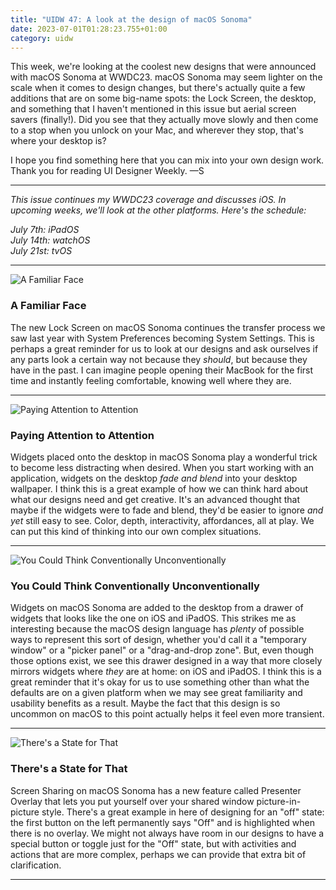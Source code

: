 ```yaml
---
title: "UIDW 47: A look at the design of macOS Sonoma"
date: 2023-07-01T01:28:23.755+01:00
category: uidw
---
```


This week, we're looking at the coolest new designs that were announced with macOS Sonoma at WWDC23\. macOS Sonoma may seem lighter on the scale when it comes to design changes, but there's actually quite a few additions that are on some big-name spots: the Lock Screen, the desktop, and something that I haven't mentioned in this issue but aerial screen savers (finally!). Did you see that they actually move slowly and then come to a stop when you unlock on your Mac, and wherever they stop, that's where your desktop is?

I hope you find something here that you can mix into your own design work. Thank you for reading UI Designer Weekly. —S

---

_This issue continues my WWDC23 coverage and discusses iOS. In upcoming weeks, we'll look at the other platforms. Here's the schedule:_

_July 7th: iPadOS_  
_July 14th: watchOS_  
_July 21st: tvOS_

---

![](https://assets.sahandnayebaziz.org/a-familiar-face.jpeg "A Familiar Face") 

### A Familiar Face

The new Lock Screen on macOS Sonoma continues the transfer process we saw last year with System Preferences becoming System Settings. This is perhaps a great reminder for us to look at our designs and ask ourselves if any parts look a certain way not because they _should_, but because they have in the past. I can imagine people opening their MacBook for the first time and instantly feeling comfortable, knowing well where they are.

---

![](https://assets.sahandnayebaziz.org/paying-attention-to-attention.jpeg "Paying Attention to Attention") 

### Paying Attention to Attention

Widgets placed onto the desktop in macOS Sonoma play a wonderful trick to become less distracting when desired. When you start working with an application, widgets on the desktop _fade and blend_ into your desktop wallpaper. I think this is a great example of how we can think hard about what our designs need and get creative. It's an advanced thought that maybe if the widgets were to fade and blend, they'd be easier to ignore _and yet_ still easy to see. Color, depth, interactivity, affordances, all at play. We can put this kind of thinking into our own complex situations.

---

![](https://assets.sahandnayebaziz.org/you-could-think-conventionally-unconventionally.jpeg "You Could Think Conventionally Unconventionally") 

### You Could Think Conventionally Unconventionally

Widgets on macOS Sonoma are added to the desktop from a drawer of widgets that looks like the one on iOS and iPadOS. This strikes me as interesting because the macOS design language has _plenty_ of possible ways to represent this sort of design, whether you'd call it a "temporary window" or a "picker panel" or a "drag-and-drop zone". But, even though those options exist, we see this drawer designed in a way that more closely mirrors widgets where _they_ are at home: on iOS and iPadOS. I think this is a great reminder that it's okay for us to use something other than what the defaults are on a given platform when we may see great familiarity and usability benefits as a result. Maybe the fact that this design is so uncommon on macOS to this point actually helps it feel even more transient.

---

![](https://assets.sahandnayebaziz.org/there's-a-state-for-that.jpeg "There's a State for That") 

### There's a State for That

Screen Sharing on macOS Sonoma has a new feature called Presenter Overlay that lets you put yourself over your shared window picture-in-picture style. There's a great example in here of designing for an "off" state: the first button on the left permanently says "Off" and is highlighted when there is no overlay. We might not always have room in our designs to have a special button or toggle just for the "Off" state, but with activities and actions that are more complex, perhaps we can provide that extra bit of clarification.

---